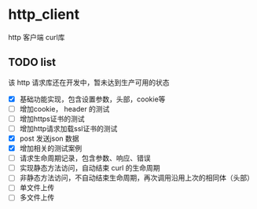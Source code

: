 # http_client
http 客户端 curl库

## TODO list
该 http 请求库还在开发中，暂未达到生产可用的状态
- [x] 基础功能实现，包含设置参数，头部，cookie等        
- [ ] 增加cookie， header 的测试     
- [ ] 增加https证书的测试     
- [ ] 增加http请求加载ssl证书的测试       
- [x] post 发送json 数据       
- [x] 增加相关的测试案例        
- [ ] 请求生命周期记录，包含参数、响应、错误      
- [ ] 实现静态方法访问，自动结束 curl 的生命周期     
- [ ] 非静态方法访问，不自动结束生命周期，再次调用沿用上次的相同体（头部）    
- [ ] 单文件上传 
- [ ] 多文件上传